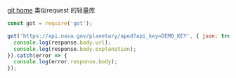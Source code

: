 [git home](https://github.com/sindresorhus/got)
类似request 的轻量库

```js
const got = require('got');

got('https://api.nasa.gov/planetary/apod?api_key=DEMO_KEY', { json: true }).then(response => {
  console.log(response.body.url);
  console.log(response.body.explanation);
}).catch(error => {
  console.log(error.response.body);
});
```